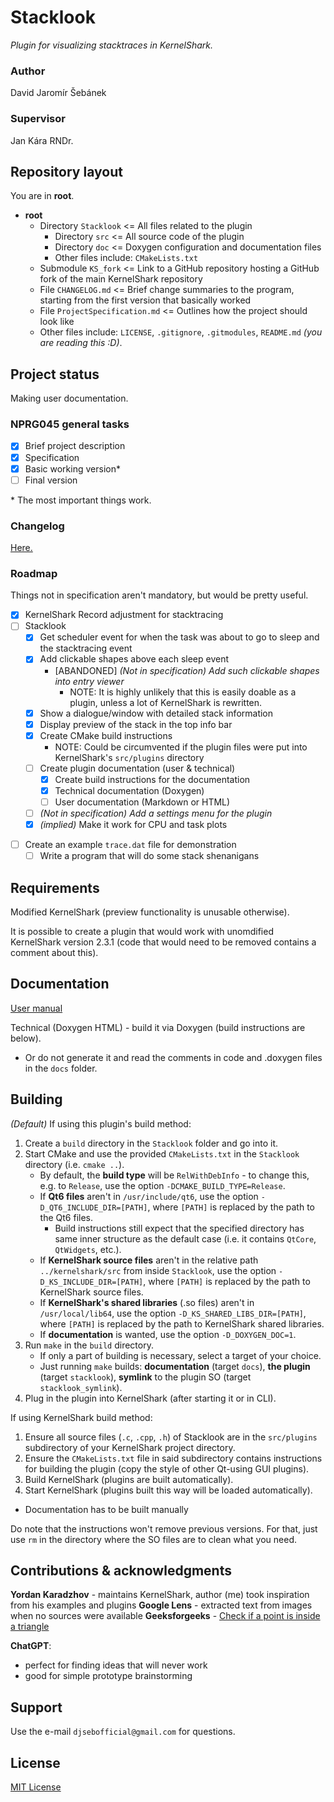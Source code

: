 # Stacklook
*Plugin for visualizing stacktraces in KernelShark.*

### Author

David Jaromír Šebánek

### Supervisor

Jan Kára RNDr.

## Repository layout

You are in **root**.

- **root**
    - Directory `Stacklook` <= All files related to the plugin
        - Directory `src` <= All source code of the plugin
        - Directory `doc` <= Doxygen configuration and documentation files
        - Other files include: `CMakeLists.txt`
    - Submodule `KS_fork` <= Link to a GitHub repository hosting a GitHub fork of the main KernelShark repository
    - File `CHANGELOG.md` <= Brief change summaries to the program, starting from the first version that basically worked
    - File `ProjectSpecification.md` <= Outlines how the project should look like
    - Other files include: `LICENSE`, `.gitignore`, `.gitmodules`, `README.md` *(you are reading this \:D)*.


## Project status

Making user documentation.

### NPRG045 general tasks

- [x] Brief project description
- [x] Specification
- [x] Basic working version*
- [ ] Final version

\* The most important things work.

### Changelog
[Here.](./CHANGELOG.md)

### Roadmap

Things not in specification aren't mandatory, but would be pretty useful.

- [x] KernelShark Record adjustment for stacktracing
- [ ] Stacklook
    * [x] Get scheduler event for when the task was about to go to sleep and the stacktracing event
    * [x] Add clickable shapes above each sleep event
        * [ABANDONED] *(Not in specification) Add such clickable shapes into entry viewer*
            * NOTE: It is highly unlikely that this is easily doable as a plugin, unless a lot of KernelShark is rewritten.
    * [x] Show a dialogue/window with detailed stack information
    * [x] Display preview of the stack in the top info bar
    * [x] Create CMake build instructions
        * NOTE: Could be circumvented if the plugin files were put into KernelShark's `src/plugins` directory
    * [ ] Create plugin documentation (user & technical)
        <!-- NOTE: Limit thyself, author -->
        * [x] Create build instructions for the documentation
        * [x] Technical documentation (Doxygen)
        * [ ] User documentation (Markdown or HTML)
    * [ ] *(Not in specification) Add a settings menu for the plugin*
    * [x] *(implied)* Make it work for CPU and task plots
* [ ] Create an example `trace.dat` file for demonstration
    * [ ] Write a program that will do some stack shenanigans

## Requirements

Modified KernelShark (preview functionality is unusable otherwise).

It is possible to create a plugin that would work with unomdified
KernelShark version 2.3.1 (code that would need to be removed
contains a comment about this).

## Documentation

[User manual](./Stacklook/doc/user/Manual.md)

Technical (Doxygen HTML) - build it via Doxygen (build instructions are below).
- Or do not generate it and read the comments in code and .doxygen files in
  the `docs` folder.

## Building

*(Default)* If using this plugin's build method:

1) Create a `build` directory in the `Stacklook` folder and go into it.
2) Start CMake and use the provided `CMakeLists.txt` in the `Stacklook` directory (i.e. `cmake ..`).
    - By default, the **build type** will be `RelWithDebInfo` - to change this, e.g. to `Release`, use the option `-DCMAKE_BUILD_TYPE=Release`.
    - If **Qt6 files** aren't in `/usr/include/qt6`, use the option `-D_QT6_INCLUDE_DIR=[PATH]`, where `[PATH]` is replaced by the path to the Qt6 files.
        - Build instructions still expect that the specified directory has same inner structure as the default case (i.e. it contains `QtCore`, `QtWidgets`, etc.).
    - If **KernelShark source files** aren't in the relative path `../kernelshark/src` from inside `Stacklook`, use the option `-D_KS_INCLUDE_DIR=[PATH]`, where `[PATH]` is replaced by the path to KernelShark source files.
    - If **KernelShark's shared libraries** (.so files) aren't in `/usr/local/lib64`, use the option `-D_KS_SHARED_LIBS_DIR=[PATH]`, where `[PATH]` is replaced by the path to KernelShark shared libraries.
    - If **documentation** is wanted, use the option `-D_DOXYGEN_DOC=1`.
3) Run `make` in the `build` directory.
    - If only a part of building is necessary, select a target of your choice.
    - Just running `make` builds: **documentation** (target `docs`), **the plugin** (target `stacklook`), **symlink** to the plugin SO (target `stacklook_symlink`).
4) Plug in the plugin into KernelShark (after starting it or in CLI).

If using KernelShark build method:

1) Ensure all source files (`.c`, `.cpp`, `.h`) of Stacklook are in the `src/plugins` subdirectory of your KernelShark project directory.
2) Ensure the `CMakeLists.txt` file in said subdirectory contains instructions for building the plugin (copy the style of other Qt-using GUI plugins).
3) Build KernelShark (plugins are built automatically).
4) Start KernelShark (plugins built this way will be loaded automatically).
- Documentation has to be built manually

Do note that the instructions won't remove previous versions. For that, just use `rm` in the directory
where the SO files are to clean what you need.

## Contributions & acknowledgments

**Yordan Karadzhov** - maintains KernelShark, author (me) took inspiration from his examples and plugins
**Google Lens** - extracted text from images when no sources were available
**Geeksforgeeks** - [Check if a point is inside a triangle](https://www.geeksforgeeks.org/check-whether-a-given-point-lies-inside-a-triangle-or-not/)

**ChatGPT**:
- perfect for finding ideas that will never work
- good for simple prototype brainstorming

## Support

Use the e-mail `djsebofficial@gmail.com` for questions.

## License

[MIT License](./LICENSE)
